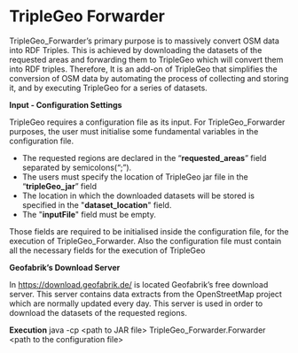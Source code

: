 <h1>TripleGeo Forwarder</h1>

TripleGeo_Forwarder’s primary purpose is to massively convert OSM data into RDF Triples. This is achieved by downloading the datasets of the requested areas and forwarding them to TripleGeo which will convert them into RDF triples. Therefore, It is an add-on of TripleGeo that simplifies the conversion of OSM data by automating the process of collecting and storing it, and by executing TripleGeo for a series of datasets.


**Input - Configuration Settings**

TripleGeo requires a configuration file as its input. For TripleGeo_Forwarder purposes, the user must initialise some fundamental variables in the configuration file. 
 
* The requested regions are declared in the “**requested_areas**” field separated by semicolons(“;”).
* The users must specify the location of TripleGeo jar file in the “**tripleGeo_jar**” field
* The location in which the downloaded datasets will be stored is specified in the "**dataset_location**" field.
* The "**inputFile**" field must be empty.

Those fields are required to be initialised inside the configuration file, for the execution of TripleGeo_Forwarder. Also the configuration file must contain all the necessary fields for the execution of TripleGeo


**Geofabrik’s Download Server**

In https://download.geofabrik.de/ is located Geofabrik’s free download server. This server contains data extracts from the OpenStreetMap project which are normally updated every day. This server is used in order to download the datasets of the requested regions.



**Execution**
java -cp \<path to JAR file\> TripleGeo_Forwarder.Forwarder \<path to the configuration file\>